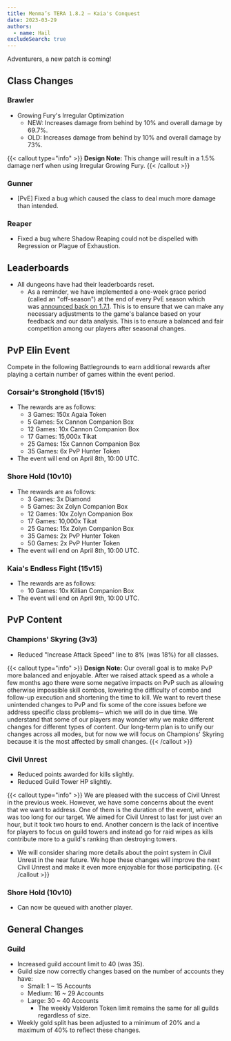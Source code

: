 ```yaml
---
title: Menma’s TERA 1.8.2 – Kaia's Conquest
date: 2023-03-29
authors:
  - name: Hail
excludeSearch: true
---
```


Adventurers, a new patch is coming!

Class Changes
-------------

### Brawler

-   Growing Fury's Irregular Optimization
    -   NEW: Increases damage from behind by 10% and overall damage by 69.7%.
    -   OLD: Increases damage from behind by 10% and overall damage by 73%.

{{< callout type="info" >}}
**Design Note:** This change will result in a 1.5% damage nerf when using Irregular Growing Fury.
{{< /callout >}}

### Gunner

-   [PvE] Fixed a bug which caused the class to deal much more damage than intended.

### Reaper

-   Fixed a bug where Shadow Reaping could not be dispelled with Regression or Plague of Exhaustion.

Leaderboards
------------

-   All dungeons have had their leaderboards reset.
    -   As a reminder, we have implemented a one-week grace period (called an "off-season") at the end of every PvE season which was [announced back on 1.7.1](https://menmastera.com/patch-notes-menmas-tera-1-7-1-pve-adjustments/). This is to ensure that we can make any necessary adjustments to the game's balance based on your feedback and our data analysis. This is to ensure a balanced and fair competition among our players after seasonal changes.

PvP Elin Event
--------------

Compete in the following Battlegrounds to earn additional rewards after playing a certain number of games within the event period.

### Corsair's Stronghold (15v15)

-   The rewards are as follows:
    -   3 Games: 150x Agaia Token
    -   5 Games: 5x Cannon Companion Box
    -   12 Games: 10x Cannon Companion Box
    -   17 Games: 15,000x Tikat
    -   25 Games: 15x Cannon Companion Box
    -   35 Games: 6x PvP Hunter Token
-   The event will end on April 8th, 10:00 UTC.

### Shore Hold (10v10)

-   The rewards are as follows:
    -   3 Games: 3x Diamond
    -   5 Games: 3x Zolyn Companion Box
    -   12 Games: 10x Zolyn Companion Box
    -   17 Games: 10,000x Tikat
    -   25 Games: 15x Zolyn Companion Box
    -   35 Games: 2x PvP Hunter Token
    -   50 Games: 2x PvP Hunter Token
-   The event will end on April 8th, 10:00 UTC.

### Kaia's Endless Fight (15v15)

-   The rewards are as follows:
    -   10 Games: 10x Killian Companion Box
-   The event will end on April 9th, 10:00 UTC.

PvP Content
-----------

### Champions' Skyring (3v3)

-   Reduced "Increase Attack Speed" line to 8% (was 18%) for all classes.

{{< callout type="info" >}}
**Design Note:** Our overall goal is to make PvP more balanced and enjoyable. After we raised attack speed as a whole a few months ago there were some negative impacts on PvP such as allowing otherwise impossible skill combos, lowering the difficulty of combo and follow-up execution and shortening the time to kill. We want to revert these unintended changes to PvP and fix some of the core issues before we address specific class problems─ which we will do in due time. We understand that some of our players may wonder why we make different changes for different types of content. Our long-term plan is to unify our changes across all modes, but for now we will focus on Champions' Skyring because it is the most affected by small changes.
{{< /callout >}}

### Civil Unrest

-   Reduced points awarded for kills slightly.
-   Reduced Guild Tower HP slightly.

{{< callout type="info" >}}
We are pleased with the success of Civil Unrest in the previous week. However, we have some concerns about the event that we want to address. One of them is the duration of the event, which was too long for our target. We aimed for Civil Unrest to last for just over an hour, but it took two hours to end. Another concern is the lack of incentive for players to focus on guild towers and instead go for raid wipes as kills contribute more to a guild's ranking than destroying towers. 
* We will consider sharing more details about the point system in Civil Unrest in the near future. We hope these changes will improve the next Civil Unrest and make it even more enjoyable for those participating.
{{< /callout >}}

### Shore Hold (10v10)

-   Can now be queued with another player.

General Changes
---------------

### Guild

-   Increased guild account limit to 40 (was 35).
-   Guild size now correctly changes based on the number of accounts they have:
    -   Small: 1 ~ 15 Accounts
    -   Medium: 16 ~ 29 Accounts
    -   Large: 30 ~ 40 Accounts
        -   The weekly Valderon Token limit remains the same for all guilds regardless of size.
-   Weekly gold split has been adjusted to a minimum of 20% and a maximum of 40% to reflect these changes.